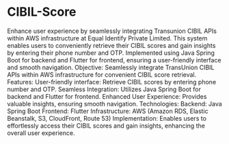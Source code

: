 # CIBIL-Score
Enhance user experience by seamlessly integrating Transunion CIBIL APIs within AWS infrastructure at Equal Identify Private Limited. This system enables users to conveniently retrieve their CIBIL scores and gain insights by entering their phone number and OTP. Implemented using Java Spring Boot for backend and Flutter for frontend, ensuring a user-friendly interface and smooth navigation.
Objective: Seamlessly integrate TransUnion CIBIL APIs within AWS infrastructure for convenient CIBIL score retrieval.
Features:
User-friendly interface: Retrieve CIBIL scores by entering phone number and OTP.
Seamless Integration: Utilizes Java Spring Boot for backend and Flutter for frontend.
Enhanced User Experience: Provides valuable insights, ensuring smooth navigation.
Technologies:
Backend: Java Spring Boot
Frontend: Flutter
Infrastructure: AWS (Amazon RDS, Elastic Beanstalk, S3, CloudFront, Route 53)
Implementation: Enables users to effortlessly access their CIBIL scores and gain insights, enhancing the overall user experience.
